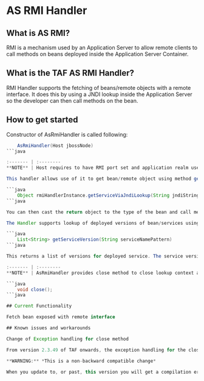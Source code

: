 <head>
   <title>AS RMI Handler</title>
</head>

# AS RMI Handler

## What is AS RMI?

RMI is a mechanism used by an Application Server to allow remote clients to call methods on beans deployed inside the Application
Server Container.

## What is the TAF AS RMI Handler?

RMI Handler supports the fetching of beans/remote objects with a remote interface. It does this by using a JNDI lookup inside the
Application Server so the developer can then call methods on the bean.

## How to get started

Constructor of AsRmiHandler is called following:

```java
    AsRmiHandler(Host jbossNode)
```java

:------- | :--------
**NOTE** | Host requires to have RMI port set and application realm user.

This handler allows use of it to get bean/remote object using method getServiceViaJndiLookup():

```java
    Object rmiHandlerInstance.getServiceViaJndiLookup(String jndiString)
```java

You can then cast the return object to the type of the bean and call methods on it.

The Handler supports lookup of deployed versions of bean/services using getServiceVersion

```java
    List<String> getServiceVersion(String serviceNamePattern)
```java

This returns a list of versions for deployed service. The service version is resolved by a service name regular expression. e.g. mediationservice

:------- | :--------
**NOTE** | AsRmiHandler provides close method to close lookup context and connection to Application Server and these need to be used to gracefully close connections to AS.

```java
    void close();
```java

## Current Functionality

Fetch bean exposed with remote interface

## Known issues and workarounds

Change of Exception handling for close method

From version 2.3.49 of TAF onwards, the exception handling for the close method is now handled inside the AsRmiHandler.

**WARNING:** *This is a non-backward compatible change*

When you update to, or past, this version you will get a compilation error, remove the try/catch block and your code will work as before.




